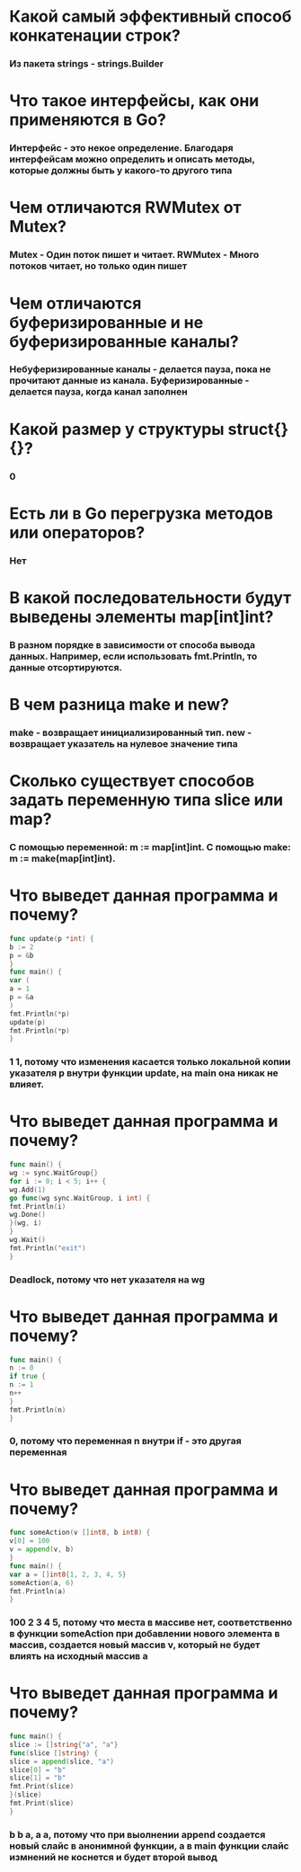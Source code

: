 # Какой самый эффективный способ конкатенации строк?
### Из пакета strings - strings.Builder
# Что такое интерфейсы, как они применяются в Go?
### Интерфейс - это некое определение. Благодаря интерфейсам можно определить и описать методы, которые должны быть у какого-то другого типа
# Чем отличаются RWMutex от Mutex?
### Mutex - Один поток пишет и читает. RWMutex - Много потоков читает, но только один пишет
# Чем отличаются буферизированные и не буферизированные каналы?
### Небуферизированные каналы - делается пауза, пока не прочитают данные из канала. Буферизированные - делается пауза, когда канал заполнен
# Какой размер у структуры struct{}{}?
### 0
# Есть ли в Go перегрузка методов или операторов?
### Нет
# В какой последовательности будут выведены элементы map[int]int?
### В разном порядке в зависимости от способа вывода данных. Например, если использовать fmt.Println, то данные отсортируются.
# В чем разница make и new?
### make - возвращает инициализированный тип. new - возвращает указатель на нулевое значение типа
# Сколько существует способов задать переменную типа slice или map?
### C помощью переменной: m := map[int]int. С помощью make: m := make(map[int]int). 
# Что выведет данная программа и почему?
```go
func update(p *int) {
b := 2
p = &b
}
func main() {
var (
a = 1
p = &a
)
fmt.Println(*p)
update(p)
fmt.Println(*p)
}
```
### 1 1, потому что изменения касается только локальной копии указателя p внутри функции update, на main она никак не влияет.
# Что выведет данная программа и почему?
```go
func main() {
wg := sync.WaitGroup{}
for i := 0; i < 5; i++ {
wg.Add(1)
go func(wg sync.WaitGroup, i int) {
fmt.Println(i)
wg.Done()
}(wg, i)
}
wg.Wait()
fmt.Println("exit")
}
```
### Deadlock, потому что нет указателя на wg
# Что выведет данная программа и почему?
```go
func main() {
n := 0
if true {
n := 1
n++
}
fmt.Println(n)
}
```
### 0, потому что переменная n внутри if - это другая переменная
# Что выведет данная программа и почему?
```go
func someAction(v []int8, b int8) {
v[0] = 100
v = append(v, b)
}
func main() {
var a = []int8{1, 2, 3, 4, 5}
someAction(a, 6)
fmt.Println(a)
}
```
### 100 2 3 4 5, потому что места в массиве нет, соответственно в функции someAction при добавлении нового элемента в массив, создается новый массив v, который не будет влиять на исходный массив a
# Что выведет данная программа и почему?
```go
func main() {
slice := []string{"a", "a"}
func(slice []string) {
slice = append(slice, "a")
slice[0] = "b"
slice[1] = "b"
fmt.Print(slice)
}(slice)
fmt.Print(slice)
}
```
### b b a, a a, потому что при выолнении append создается новый слайс в анонимной функции, а в main функции слайс измнений не коснется и будет второй вывод 

